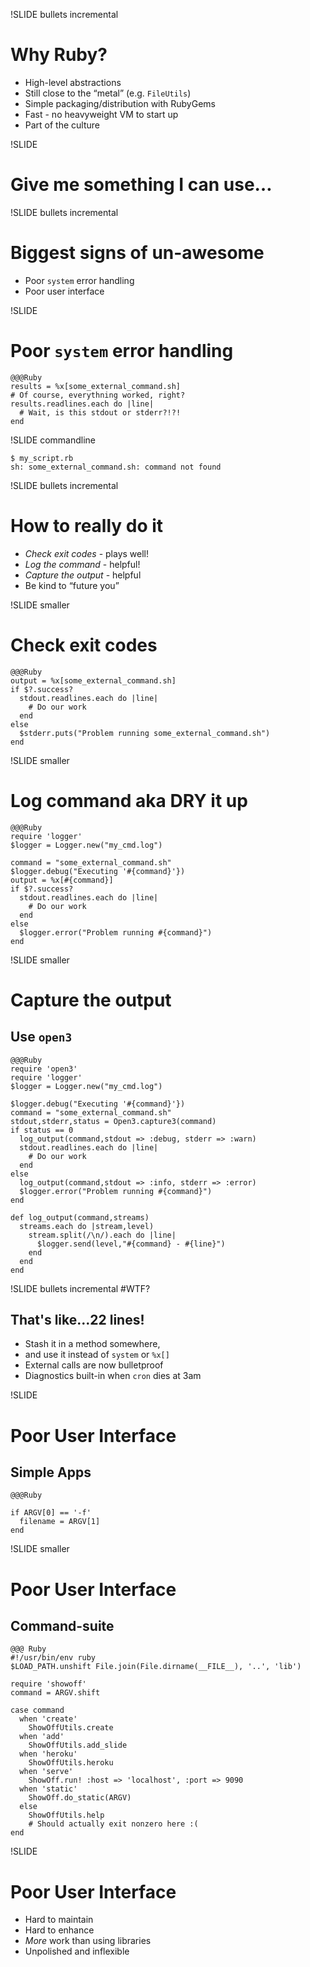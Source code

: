 !SLIDE bullets incremental
# Why Ruby?
* High-level abstractions
* Still close to the “metal” (e.g. `FileUtils`)
* Simple packaging/distribution with RubyGems
* Fast - no heavyweight VM to start up
* Part of the culture

!SLIDE
# Give me something I can use…

!SLIDE bullets incremental
# Biggest signs of un-awesome
* Poor `system` error handling
* Poor user interface

!SLIDE
# Poor `system` error handling

    @@@Ruby
    results = %x[some_external_command.sh]
    # Of course, everythning worked, right?
    results.readlines.each do |line|
      # Wait, is this stdout or stderr?!?!
    end

!SLIDE commandline

    $ my_script.rb
    sh: some_external_command.sh: command not found

!SLIDE bullets incremental
# How to really do it
* *Check exit codes* - plays well!
* *Log the command* - helpful!
* *Capture the output* - helpful
* Be kind to “future you”

!SLIDE smaller 
# Check exit codes

    @@@Ruby
    output = %x[some_external_command.sh]
    if $?.success?
      stdout.readlines.each do |line|
        # Do our work
      end
    else
      $stderr.puts("Problem running some_external_command.sh")
    end

!SLIDE smaller 
# Log command aka DRY it up

    @@@Ruby
    require 'logger'
    $logger = Logger.new("my_cmd.log")

    command = "some_external_command.sh"
    $logger.debug("Executing '#{command}'})
    output = %x[#{command}]
    if $?.success?
      stdout.readlines.each do |line|
        # Do our work
      end
    else
      $logger.error("Problem running #{command}")
    end

!SLIDE smaller
# Capture the output
## Use `open3`

    @@@Ruby
    require 'open3'
    require 'logger'
    $logger = Logger.new("my_cmd.log")

    $logger.debug("Executing '#{command}'})
    command = "some_external_command.sh"
    stdout,stderr,status = Open3.capture3(command)
    if status == 0
      log_output(command,stdout => :debug, stderr => :warn)
      stdout.readlines.each do |line|
        # Do our work
      end
    else
      log_output(command,stdout => :info, stderr => :error)
      $logger.error("Problem running #{command}")
    end

    def log_output(command,streams)
      streams.each do |stream,level)
        stream.split(/\n/).each do |line|
          $logger.send(level,"#{command} - #{line}")
        end
      end
    end

!SLIDE bullets incremental
#WTF?
## That's like…22 lines! 
* Stash it in a method somewhere,
* and use it instead of `system` or `%x[]`
* External calls are now bulletproof
* Diagnostics built-in when `cron` dies at 3am

!SLIDE
# Poor User Interface
## Simple Apps

    @@@Ruby

    if ARGV[0] == '-f'
      filename = ARGV[1]
    end

!SLIDE smaller
# Poor User Interface
## Command-suite

    @@@ Ruby
    #!/usr/bin/env ruby
    $LOAD_PATH.unshift File.join(File.dirname(__FILE__), '..', 'lib')

    require 'showoff'
    command = ARGV.shift

    case command
      when 'create'
        ShowOffUtils.create
      when 'add'
        ShowOffUtils.add_slide
      when 'heroku'
        ShowOffUtils.heroku
      when 'serve'
        ShowOff.run! :host => 'localhost', :port => 9090
      when 'static' 
        ShowOff.do_static(ARGV)
      else
        ShowOffUtils.help
        # Should actually exit nonzero here :(
    end

!SLIDE
# Poor User Interface
* Hard to maintain
* Hard to enhance
* *More* work than using libraries
* Unpolished and inflexible
